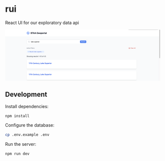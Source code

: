 # rui
React UI for our exploratory data api

![RUI Screenshot](docs/rui.png)

## Development

Install dependencies:
```bash
npm install
```

Configure the database:
```bash
cp .env.example .env
```

Run the server:
```bash
npm run dev
```
